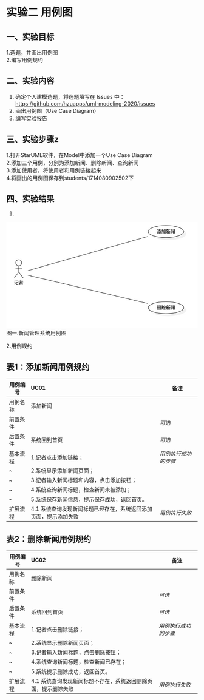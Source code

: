 # 实验二 用例图

## 一、实验目标

1.选题，并画出用例图  
2.编写用例规约

## 二、实验内容

1. 确定个人建模选题，将选题填写在 Issues 中：  
https://github.com/hzuapps/uml-modeling-2020/issues  
2. 画出用例图（Use Case Diagram）  
3. 编写实验报告

## 三、实验步骤z

1.打开StarUML软件，在Model中添加一个Use Case Diagram  
2.添加三个用例，分别为添加新闻、删除新闻、查询新闻  
3.添加使用者，将使用者和用例链接起来  
4.将画出的用例图保存到students/1714080902502下  

## 四、实验结果

1.  
![实验2用例图](./Lab2_UseCaseDiagram.jpg)  
图一.新闻管理系统用例图

2.用例规约
## 表1：添加新闻用例规约  

用例编号  | UC01 | 备注  
-|:-|-  
用例名称  | 添加新闻  |   
前置条件  |      | *可选*   
后置条件  | 系统回到首页     | *可选*   
基本流程  | 1.记者点击添加链接；  |*用例执行成功的步骤*    
~| 2.系统显示添加新闻页面；  |   
~| 3.记者输入新闻标题和内容，点击添加按钮；   |   
~| 4.系统查询新闻标题，检查新闻未被添加；   |   
~| 5.系统保存新闻信息，提示保存成功，返回首页。   |  
扩展流程  | 4.1 系统查询发现新闻标题已经存在，系统返回添加页面，提示添加失败  |*用例执行失败*    

## 表2：删除新闻用例规约  

用例编号  | UC02 | 备注  
-|:-|-  
用例名称  | 删除新闻  |   
前置条件  |      | *可选*   
后置条件  | 系统回到首页     | *可选*   
基本流程  | 1.记者点击删除链接；  |*用例执行成功的步骤*    
~| 2.系统显示删除新闻页面；  |   
~| 3.记者输入新闻标题，点击删除按钮；   |   
~| 4.系统查询新闻标题，检查新闻已存在；   |   
~| 5.系统提示删除成功，返回首页。   |  
扩展流程  | 4.1 系统查询发现新闻标题不存在，系统返回删除页面，提示删除失败  |*用例执行失败*    

